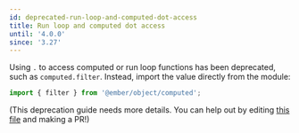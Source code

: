 ```yaml
---
id: deprecated-run-loop-and-computed-dot-access
title: Run loop and computed dot access
until: '4.0.0'
since: '3.27'
---
```


Using `.` to access computed or run loop functions has been deprecated, such
as `computed.filter`.
Instead, import the value directly from the module:

```js
import { filter } from '@ember/object/computed';
```

(This deprecation guide needs more details.
You can help out by editing 
[this file](https://github.com/ember-learn/deprecation-app/blob/main/content/ember/v3/deprecated-run-loop-and-computed-dot-access.md)
and making a PR!)

